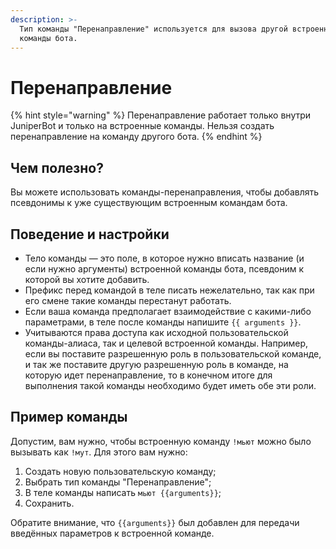 ```yaml
---
description: >-
  Тип команды "Перенаправление" используется для вызова другой встроенной
  команды бота.
---
```


# Перенаправление

{% hint style="warning" %}
Перенаправление работает только внутри JuniperBot и только на встроенные команды. Нельзя создать перенаправление на команду другого бота.
{% endhint %}

## Чем полезно? <a id="why"></a>

Вы можете использовать команды-перенаправления, чтобы добавлять псевдонимы к уже существующим встроенным командам бота.

## Поведение и настройки <a id="settings"></a>

* Тело команды — это поле, в которое нужно вписать название \(и если нужно аргументы\) встроенной команды бота, псевдоним к которой вы хотите добавить.
* Префикс перед командой в теле писать нежелательно, так как при его смене такие команды перестанут работать.
* Если ваша команда предполагает взаимодействие с какими-либо параметрами, в теле после команды напишите `{{ arguments }}`.
* Учитываются права доступа как исходной пользовательской команды-алиаса, так и целевой встроенной команды. Например, если вы поставите разрешенную роль в пользовательской команде, и так же поставите другую разрешенную роль в команде, на которую идет перенаправление, то в конечном итоге для выполнения такой команды необходимо будет иметь обе эти роли.

## Пример команды <a id="example"></a>

Допустим, вам нужно, чтобы встроенную команду `!мьют` можно было вызывать как `!мут`. Для этого вам нужно:

1. Создать новую пользовательскую команду;
2. Выбрать тип команды "Перенаправление";
3. В теле команды написать `мьют {{arguments}}`;
4. Сохранить.

Обратите внимание, что `{{arguments}}` был добавлен для передачи введённых параметров к встроенной команде.

